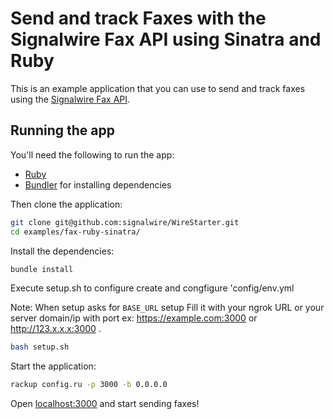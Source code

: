 # Send and track Faxes with the Signalwire Fax API using Sinatra and Ruby

This is an example application that you can use to send and track faxes using the [Signalwire Fax API](https://developer.signalwire.com/compatibility-api/rest/entities/faxes).


## Running the app
You'll need the following to run the app:

* [Ruby](https://www.ruby-lang.org/en/downloads/)
* [Bundler](https://bundler.io/) for installing dependencies

Then clone the application:

```bash
git clone git@github.com:signalwire/WireStarter.git
cd examples/fax-ruby-sinatra/
```

Install the dependencies:

```bash
bundle install
```

Execute setup.sh to configure create and congfigure 'config/env.yml

Note: When setup asks for `BASE_URL` setup Fill it with  your ngrok URL or your server domain/ip with port ex: https://example.com:3000 or http://123.x.x.x:3000 .
```bash
bash setup.sh
```

Start the application:

```bash
rackup config.ru -p 3000 -b 0.0.0.0
```

Open [localhost:3000](http://localhost:3000) and start sending faxes!

